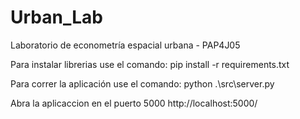 # Urban_Lab
Laboratorio de econometría espacial urbana - PAP4J05

Para instalar librerias use el comando:
        pip install -r requirements.txt

Para correr la aplicación use el comando:
        python .\src\server.py

Abra la aplicaccion en el puerto 5000
        http://localhost:5000/
          